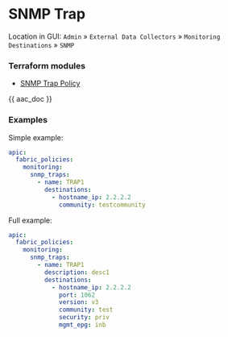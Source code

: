 # SNMP Trap

Location in GUI:
`Admin` » `External Data Collectors` » `Monitoring Destinations` » `SNMP`

### Terraform modules

* [SNMP Trap Policy](https://registry.terraform.io/modules/netascode/snmp-trap-policy/aci/latest)

{{ aac_doc }}
### Examples

Simple example:

```yaml
apic:
  fabric_policies:
    monitoring:
      snmp_traps:
        - name: TRAP1
          destinations:
            - hostname_ip: 2.2.2.2
              community: testcommunity
```

Full example:

```yaml
apic:
  fabric_policies:
    monitoring:
      snmp_traps:
        - name: TRAP1
          description: desc1
          destinations:
            - hostname_ip: 2.2.2.2
              port: 1062
              version: v3
              community: test
              security: priv
              mgmt_epg: inb
```
